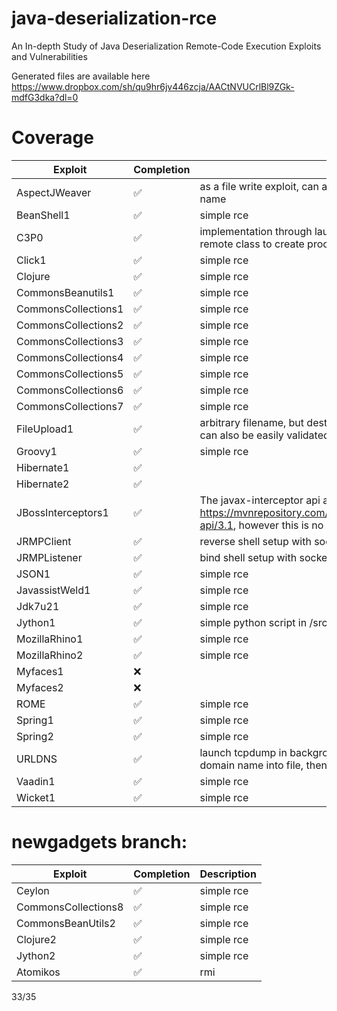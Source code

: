 # java-deserialization-rce
An In-depth Study of Java Deserialization Remote-Code Execution Exploits and Vulnerabilities


Generated files are available here https://www.dropbox.com/sh/qu9hr6jv446zcja/AACtNVUCrlBl9ZGk-mdfG3dka?dl=0

# Coverage

| Exploit | Completion | Description |
| ----- | ----- | ----- |
| AspectJWeaver  |  ✅  | as a file write exploit, can also be exploited with simple payload for file name | 
 | BeanShell1 |  ✅  | simple rce | 
 | C3P0 |  ✅  | implementation through launching simple python server serving remote class to create proof.txt file | 
 | Click1 |  ✅  | simple rce  | 
 | Clojure |  ✅   | simple rce | 
 | CommonsBeanutils1 |  ✅  | simple rce  | 
 | CommonsCollections1 | ✅  | simple rce  | 
 | CommonsCollections2 |  ✅  | simple rce   | 
 | CommonsCollections3 |  ✅  | simple rce  | 
 | CommonsCollections4 |  ✅  | simple rce  | 
 | CommonsCollections5 |  ✅  |  simple rce | 
 | CommonsCollections6 |  ✅  | simple rce  | 
 | CommonsCollections7 |  ✅  | simple rce  | 
 | FileUpload1 |  ✅  | arbitrary filename, but destination folder is controllable, thus exploit can also be easily validated | 
 | Groovy1 |  ✅  | simple rce  | 
 | Hibernate1 |  ✅  |  | 
 | Hibernate2 |  ✅ |  | 
 | JBossInterceptors1 |  ✅  | The javax-interceptor api at version 3.1 is missing on maven repo https://mvnrepository.com/artifact/javax.interceptor/javax.interceptor-api/3.1, however this is no issue since exploit also works with 1.2 | 
 | JRMPClient |  ✅  | reverse shell setup with sockets | 
 | JRMPListener |  ✅  | bind shell setup with sockets | 
 | JSON1 |  ✅  | simple rce  | 
 | JavassistWeld1 |  ✅  | simple rce  | 
 | Jdk7u21 |  ✅  | simple rce  | 
 | Jython1 |  ✅  | simple python script in /src/scripts being executed | 
 | MozillaRhino1 |  ✅  | simple rce  | 
 | MozillaRhino2 |  ✅  | simple rce  | 
 | Myfaces1 |  ❌  |  | 
 | Myfaces2 |  ❌  |  | 
 | ROME |  ✅  | simple rce  | 
 | Spring1 |  ✅  | simple rce  | 
 | Spring2 |  ✅  | simple rce  | 
 | URLDNS |  ✅  | launch tcpdump in background and pipe dns requests for specific domain name into file, then check file for content | 
 | Vaadin1 |  ✅  | simple rce  | 
 | Wicket1 |  ✅  | simple rce  | 

 # newgadgets branch:

 
| Exploit | Completion | Description |
| ----- | ----- | ----- |
 | Ceylon |  ✅  | simple rce | 
 | CommonsCollections8 |  ✅  | simple rce |
 | CommonsBeanUtils2 |  ✅  | simple rce |
 | Clojure2 |  ✅  | simple rce |
 | Jython2| ✅ | simple rce |
 | Atomikos | ✅ | rmi |

 33/35


